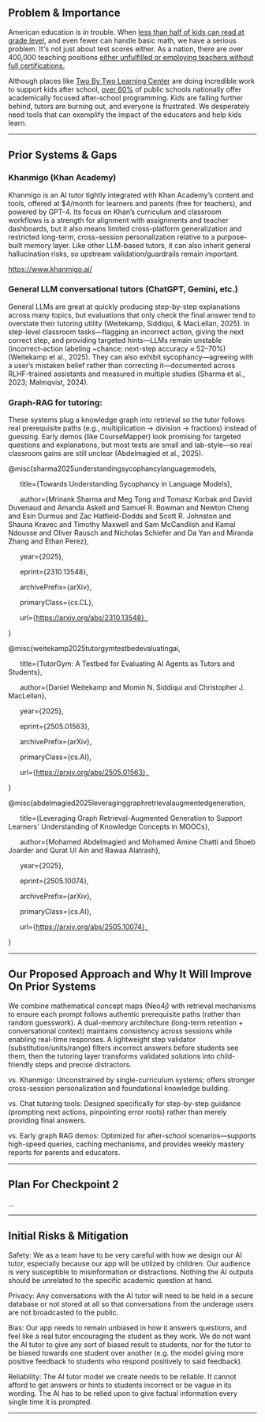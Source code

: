 ## Problem & Importance

American education is in trouble. When [less than half of kids can read at grade level,](https://caaspp-elpac.ets.org/caaspp/DashViewReportSB?ps=true&lstTestYear=2024&lstTestType=B&lstGroup=1&lstSubGroup=1&lstSchoolType=A&lstGrade=13&lstCounty=00&lstDistrict=00000&lstSchool=0000000) and even fewer can handle basic math, we have a serious problem. It's not just about test scores either. As a nation, there are over 400,000 teaching positions [either unfulfilled or employing teachers without full certifications.](https://learningpolicyinstitute.org/product/state-teacher-shortages-vacancy-resource-tool-2024)

Although places like [Two By Two Learning Center](https://www.twobytwolearningcenters.com) are doing incredible work to support kids after school, [over 60%](https://nces.ed.gov/surveys/spp/results.asp) of public schools nationally offer academically focused after-school programming. Kids are falling further behind, tutors are burning out, and everyone is frustrated. We desperately need tools that can exemplify the impact of the educators and help kids learn.

---

## Prior Systems & Gaps

### Khanmigo (Khan Academy)

Khanmigo is an AI tutor tightly integrated with Khan Academy’s content and tools, offered at $4/month for learners and parents (free for teachers), and powered by GPT-4. Its focus on Khan’s curriculum and classroom workflows is a strength for alignment with assignments and teacher dashboards, but it also means limited cross-platform generalization and restricted long-term, cross-session personalization relative to a purpose-built memory layer. Like other LLM-based tutors, it can also inherit general hallucination risks, so upstream validation/guardrails remain important. [](https://www.khanmigo.ai/parents?utm_source=chatgpt.com)

https://www.khanmigo.ai/

### General LLM conversational tutors (ChatGPT, Gemini, etc.)

General LLMs are great at quickly producing step-by-step explanations across many topics, but evaluations that only check the final answer tend to overstate their tutoring utility (Weitekamp, Siddiqui, & MacLellan, 2025). In step-level classroom tasks—flagging an incorrect action, giving the next correct step, and providing targeted hints—LLMs remain unstable (incorrect-action labeling ~chance; next-step accuracy ≈ 52–70%) (Weitekamp et al., 2025). They can also exhibit sycophancy—agreeing with a user’s mistaken belief rather than correcting it—documented across RLHF-trained assistants and measured in multiple studies (Sharma et al., 2023; Malmqvist, 2024).  
  
### Graph-RAG for tutoring:

These systems plug a knowledge graph into retrieval so the tutor follows real prerequisite paths (e.g., multiplication → division → fractions) instead of guessing. Early demos (like CourseMapper) look promising for targeted questions and explanations, but most tests are small and lab-style—so real classroom gains are still unclear (Abdelmagied et al., 2025). 


@misc{sharma2025understandingsycophancylanguagemodels,

      title={Towards Understanding Sycophancy in Language Models}, 

      author={Mrinank Sharma and Meg Tong and Tomasz Korbak and David Duvenaud and Amanda Askell and Samuel R. Bowman and Newton Cheng and Esin Durmus and Zac Hatfield-Dodds and Scott R. Johnston and Shauna Kravec and Timothy Maxwell and Sam McCandlish and Kamal Ndousse and Oliver Rausch and Nicholas Schiefer and Da Yan and Miranda Zhang and Ethan Perez},

      year={2025},

      eprint={2310.13548},

      archivePrefix={arXiv},

      primaryClass={cs.CL},

      url={https://arxiv.org/abs/2310.13548}, 

}

  

@misc{weitekamp2025tutorgymtestbedevaluatingai,

      title={TutorGym: A Testbed for Evaluating AI Agents as Tutors and Students}, 

      author={Daniel Weitekamp and Momin N. Siddiqui and Christopher J. MacLellan},

      year={2025},

      eprint={2505.01563},

      archivePrefix={arXiv},

      primaryClass={cs.AI},

      url={https://arxiv.org/abs/2505.01563}, 

}

  

@misc{abdelmagied2025leveraginggraphretrievalaugmentedgeneration,

      title={Leveraging Graph Retrieval-Augmented Generation to Support Learners' Understanding of Knowledge Concepts in MOOCs}, 

      author={Mohamed Abdelmagied and Mohamed Amine Chatti and Shoeb Joarder and Qurat Ul Ain and Rawaa Alatrash},

      year={2025},

      eprint={2505.10074},

      archivePrefix={arXiv},

      primaryClass={cs.AI},

      url={https://arxiv.org/abs/2505.10074}, 

}

---

## Our Proposed Approach and Why It Will Improve On Prior Systems

We combine mathematical concept maps (Neo4j) with retrieval mechanisms to ensure each prompt follows authentic prerequisite paths (rather than random guesswork). A dual-memory architecture (long-term retention + conversational context) maintains consistency across sessions while enabling real-time responses. A lightweight step validator (substitution/units/range) filters incorrect answers before students see them, then the tutoring layer transforms validated solutions into child-friendly steps and precise distractors. 

vs. Khanmigo: Unconstrained by single-curriculum systems; offers stronger cross-session personalization and foundational knowledge building. 

vs. Chat tutoring tools: Designed specifically for step-by-step guidance (prompting next actions, pinpointing error roots) rather than merely providing final answers. 

vs. Early graph RAG demos: Optimized for after-school scenarios—supports high-speed queries, caching mechanisms, and provides weekly mastery reports for parents and educators.

---

## Plan For Checkpoint 2

...

---

## Initial Risks & Mitigation

Safety: We as a team have to be very careful with how we design our AI tutor, especially because our app will be utilized by children. Our audience is very susceptible to misinformation or distractions. Nothing the AI outputs should be unrelated to the specific academic question at hand. 

Privacy: Any conversations with the AI tutor will need to be held in a secure database or not stored at all so that conversations from the underage users are not broadcasted to the public. 

Bias: Our app needs to remain unbiased in how it answers questions, and feel like a real tutor encouraging the student as they work. We do not want the AI tutor to give any sort of biased result to students, nor for the tutor to be biased towards one student over another (e.g. the model giving more positive feedback to students who respond positively to said feedback).

Reliability: The AI tutor model we create needs to be reliable. It cannot afford to get answers or hints to students incorrect or be vague in its wording. The AI has to be relied upon to give factual information every single time it is prompted. 

---
